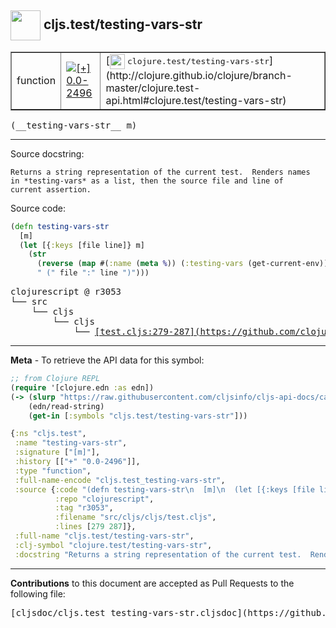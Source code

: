 ## <img width="48px" valign="middle" src="http://i.imgur.com/Hi20huC.png"> cljs.test/testing-vars-str

 <table border="1">
<tr>

<td>function</td>
<td><a href="https://github.com/cljsinfo/cljs-api-docs/tree/0.0-2496"><img valign="middle" alt="[+] 0.0-2496" src="https://img.shields.io/badge/+-0.0--2496-lightgrey.svg"></a> </td>
<td>
[<img height="24px" valign="middle" src="http://i.imgur.com/1GjPKvB.png"> <samp>clojure.test/testing-vars-str</samp>](http://clojure.github.io/clojure/branch-master/clojure.test-api.html#clojure.test/testing-vars-str)
</td>
</tr>
</table>

 <samp>
(__testing-vars-str__ m)<br>
</samp>

---




Source docstring:

```
Returns a string representation of the current test.  Renders names
in *testing-vars* as a list, then the source file and line of
current assertion.
```

Source code:

```clj
(defn testing-vars-str
  [m]
  (let [{:keys [file line]} m]
    (str
      (reverse (map #(:name (meta %)) (:testing-vars (get-current-env))))
      " (" file ":" line ")")))
```

 <pre>
clojurescript @ r3053
└── src
    └── cljs
        └── cljs
            └── <ins>[test.cljs:279-287](https://github.com/clojure/clojurescript/blob/r3053/src/cljs/cljs/test.cljs#L279-L287)</ins>
</pre>


---

__Meta__ - To retrieve the API data for this symbol:

```clj
;; from Clojure REPL
(require '[clojure.edn :as edn])
(-> (slurp "https://raw.githubusercontent.com/cljsinfo/cljs-api-docs/catalog/cljs-api.edn")
    (edn/read-string)
    (get-in [:symbols "cljs.test/testing-vars-str"]))
```

```clj
{:ns "cljs.test",
 :name "testing-vars-str",
 :signature ["[m]"],
 :history [["+" "0.0-2496"]],
 :type "function",
 :full-name-encode "cljs.test_testing-vars-str",
 :source {:code "(defn testing-vars-str\n  [m]\n  (let [{:keys [file line]} m]\n    (str\n      (reverse (map #(:name (meta %)) (:testing-vars (get-current-env))))\n      \" (\" file \":\" line \")\")))",
          :repo "clojurescript",
          :tag "r3053",
          :filename "src/cljs/cljs/test.cljs",
          :lines [279 287]},
 :full-name "cljs.test/testing-vars-str",
 :clj-symbol "clojure.test/testing-vars-str",
 :docstring "Returns a string representation of the current test.  Renders names\nin *testing-vars* as a list, then the source file and line of\ncurrent assertion."}

```

---

__Contributions__ to this document are accepted as Pull Requests to the following file:

 <pre>
[cljsdoc/cljs.test_testing-vars-str.cljsdoc](https://github.com/cljsinfo/cljs-api-docs/blob/master/cljsdoc/cljs.test_testing-vars-str.cljsdoc)
</pre>

